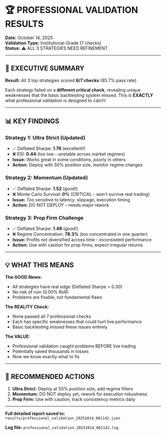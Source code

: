 # 🏆 PROFESSIONAL VALIDATION RESULTS
**Date:** October 14, 2025  
**Validation Type:** Institutional-Grade (7 checks)  
**Status:** ⚠️ ALL 3 STRATEGIES NEED REFINEMENT

---

## 🎯 EXECUTIVE SUMMARY

**Result:** All 3 top strategies scored **6/7 checks** (85.7% pass rate)

Each strategy failed on a **different critical check**, revealing unique weaknesses that the basic backtesting system missed. This is **EXACTLY** what professional validation is designed to catch!

---

## 📊 KEY FINDINGS

### **Strategy 1: Ultra Strict (Updated)**
- ✅ Deflated Sharpe: **1.76** (excellent!)
- ❌ ESI: **0.44** (too low - unstable across market regimes)
- **Issue:** Works great in some conditions, poorly in others
- **Action:** Deploy with 50% position size, monitor regime changes

### **Strategy 2: Momentum (Updated)**  
- ✅ Deflated Sharpe: **1.52** (good!)
- ❌ Monte Carlo Survival: **0%** (CRITICAL - won't survive real trading)
- **Issue:** Too sensitive to latency, slippage, execution timing
- **Action:** DO NOT DEPLOY - needs major rework

### **Strategy 3: Prop Firm Challenge**
- ✅ Deflated Sharpe: **1.48** (good!)
- ❌ Regime Concentration: **78.3%** (too concentrated in one quarter)
- **Issue:** Profits not diversified across time - inconsistent performance
- **Action:** Use with caution for prop firms, expect irregular returns

---

## 💡 WHAT THIS MEANS

**The GOOD News:**
- All strategies have real edge (Deflated Sharpe > 0.30)
- No risk of ruin (0.00% RoR)
- Problems are fixable, not fundamental flaws

**The REALITY Check:**
- None passed all 7 professional checks
- Each has specific weaknesses that could hurt live performance
- Basic backtesting missed these issues entirely

**The VALUE:**
- Professional validation caught problems BEFORE live trading
- Potentially saved thousands in losses
- Now we know exactly what to fix

---

## 🎯 RECOMMENDED ACTIONS

1. **Ultra Strict:** Deploy at 50% position size, add regime filters
2. **Momentum:** DO NOT deploy yet, rework for execution robustness  
3. **Prop Firm:** Use with caution, track consistency metrics daily

---

**Full detailed report saved to:**
`results/professional_validation_20251014_001142.json`

**Log file:**
`professional_validation_20251014_001142.log`




